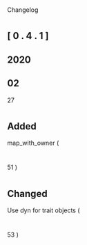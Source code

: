 #
Changelog
#
#
[
0
.
4
.
1
]
-
2020
-
02
-
27
#
#
#
Added
-
map_with_owner
(
#
51
)
#
#
#
Changed
-
Use
dyn
for
trait
objects
(
#
53
)

